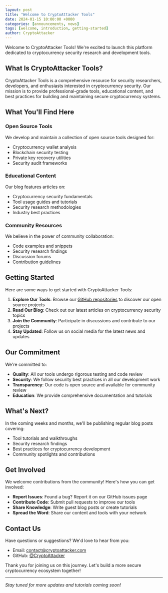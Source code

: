 ```yaml
---
layout: post
title: "Welcome to CryptoAttacker Tools"
date: 2024-01-15 10:00:00 +0000
categories: [announcements, news]
tags: [welcome, introduction, getting-started]
author: CryptoAttacker
---
```


Welcome to CryptoAttacker Tools! We're excited to launch this platform dedicated to cryptocurrency security research and development tools.

## What Is CryptoAttacker Tools?

CryptoAttacker Tools is a comprehensive resource for security researchers, developers, and enthusiasts interested in cryptocurrency security. Our mission is to provide professional-grade tools, educational content, and best practices for building and maintaining secure cryptocurrency systems.

## What You'll Find Here

### Open Source Tools

We develop and maintain a collection of open source tools designed for:

- Cryptocurrency wallet analysis
- Blockchain security testing
- Private key recovery utilities
- Security audit frameworks

### Educational Content

Our blog features articles on:

- Cryptocurrency security fundamentals
- Tool usage guides and tutorials
- Security research methodologies
- Industry best practices

### Community Resources

We believe in the power of community collaboration:

- Code examples and snippets
- Security research findings
- Discussion forums
- Contribution guidelines

## Getting Started

Here are some ways to get started with CryptoAttacker Tools:

1. **Explore Our Tools**: Browse our [GitHub repositories](https://github.com/CryptoAttacker) to discover our open source projects
2. **Read Our Blog**: Check out our latest articles on cryptocurrency security topics
3. **Join the Community**: Participate in discussions and contribute to our projects
4. **Stay Updated**: Follow us on social media for the latest news and updates

## Our Commitment

We're committed to:

- **Quality**: All our tools undergo rigorous testing and code review
- **Security**: We follow security best practices in all our development work
- **Transparency**: Our code is open source and available for community review
- **Education**: We provide comprehensive documentation and tutorials

## What's Next?

In the coming weeks and months, we'll be publishing regular blog posts covering:

- Tool tutorials and walkthroughs
- Security research findings
- Best practices for cryptocurrency development
- Community spotlights and contributions

## Get Involved

We welcome contributions from the community! Here's how you can get involved:

- **Report Issues**: Found a bug? Report it on our GitHub issues page
- **Contribute Code**: Submit pull requests to improve our tools
- **Share Knowledge**: Write guest blog posts or create tutorials
- **Spread the Word**: Share our content and tools with your network

## Contact Us

Have questions or suggestions? We'd love to hear from you:

- Email: contact@cryptoattacker.com
- GitHub: [@CryptoAttacker](https://github.com/CryptoAttacker)

Thank you for joining us on this journey. Let's build a more secure cryptocurrency ecosystem together!

---

*Stay tuned for more updates and tutorials coming soon!*
